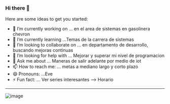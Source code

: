 ### Hi there 👋



Here are some ideas to get you started:

- 🔭 I’m currently working on ... en el area de sistemas en gasolinera chevron 
- 🌱 I’m currently learning ...Temas de la carrera de sistemas 
- 👯 I’m looking to collaborate on ... en departamento de desarrollo, buscando mejoras continuas 
- 🤔 I’m looking for help with ... Mejorar y superar mi nivel de programacion
- 💬 Ask me about ... Maneras de salir adelante por medio de iot
- 📫 How to reach me: ... metas a mediano largo y corto plazo
- 😄 Pronouns: ...Eve
- ⚡ Fun fact: ... Ver series interesantes 
--> 
Horario 
---
![image](https://user-images.githubusercontent.com/124218442/219788342-bfe54e8d-93a3-4bce-8842-2869eb8d9df4.png)

